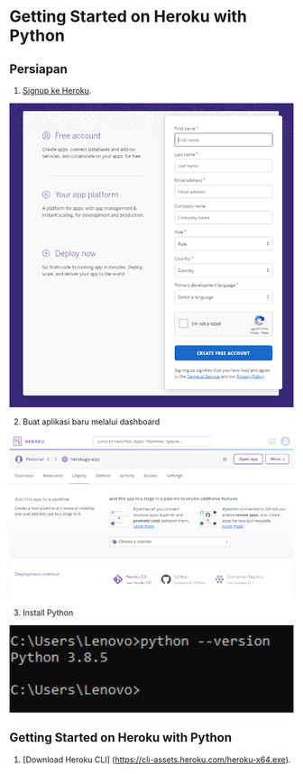 # Getting Started on Heroku with Python

## Persiapan

1.	[Signup ke Heroku](https://signup.heroku.com/).

<div align="center"><img src="img/starting-01.png" width="600px"></div>

2.	Buat aplikasi baru melalui dashboard

<div align="center"><img src="img/starting-02.png" width="600px"></div>

3.	Install Python

<div align="center"><img src="img/starting-03.png" width="600px"></div>

## Getting Started on Heroku with Python

1.	[Download Heroku CLI] (https://cli-assets.heroku.com/heroku-x64.exe).
